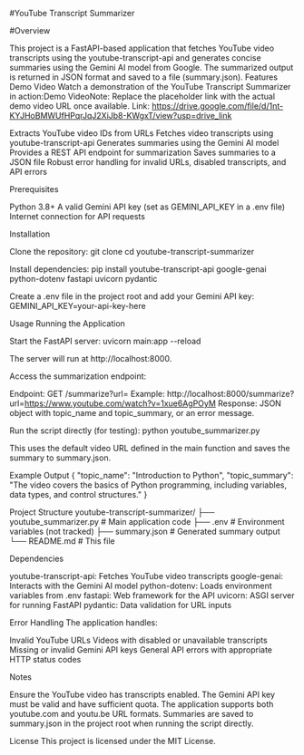 #YouTube Transcript Summarizer

#Overview

This project is a FastAPI-based application that fetches YouTube video transcripts using the youtube-transcript-api and generates concise summaries using the Gemini AI model from Google. The summarized output is returned in JSON format and saved to a file (summary.json).
Features
Demo Video
Watch a demonstration of the YouTube Transcript Summarizer in action:Demo VideoNote: Replace the placeholder link with the actual demo video URL once available.
Link: https://drive.google.com/file/d/1nt-KYJHoBMWUfHPqrJqJ2XiJb8-KWgxT/view?usp=drive_link


Extracts YouTube video IDs from URLs
Fetches video transcripts using youtube-transcript-api
Generates summaries using the Gemini AI model
Provides a REST API endpoint for summarization
Saves summaries to a JSON file
Robust error handling for invalid URLs, disabled transcripts, and API errors

Prerequisites

Python 3.8+
A valid Gemini API key (set as GEMINI_API_KEY in a .env file)
Internet connection for API requests

Installation

Clone the repository:
git clone <repository-url>
cd youtube-transcript-summarizer


Install dependencies:
pip install youtube-transcript-api google-genai python-dotenv fastapi uvicorn pydantic


Create a .env file in the project root and add your Gemini API key:
GEMINI_API_KEY=your-api-key-here



Usage
Running the Application

Start the FastAPI server:
uvicorn main:app --reload

The server will run at http://localhost:8000.

Access the summarization endpoint:

Endpoint: GET /summarize?url=<YouTube-video-URL>
Example: http://localhost:8000/summarize?url=https://www.youtube.com/watch?v=1xue6AgPOyM
Response: JSON object with topic_name and topic_summary, or an error message.


Run the script directly (for testing):
python youtube_summarizer.py

This uses the default video URL defined in the main function and saves the summary to summary.json.


Example Output
{
  "topic_name": "Introduction to Python",
  "topic_summary": "The video covers the basics of Python programming, including variables, data types, and control structures."
}


Project Structure
youtube-transcript-summarizer/
├── youtube_summarizer.py  # Main application code
├── .env                   # Environment variables (not tracked)
├── summary.json           # Generated summary output
└── README.md              # This file

Dependencies

youtube-transcript-api: Fetches YouTube video transcripts
google-genai: Interacts with the Gemini AI model
python-dotenv: Loads environment variables from .env
fastapi: Web framework for the API
uvicorn: ASGI server for running FastAPI
pydantic: Data validation for URL inputs

Error Handling
The application handles:

Invalid YouTube URLs
Videos with disabled or unavailable transcripts
Missing or invalid Gemini API keys
General API errors with appropriate HTTP status codes

Notes

Ensure the YouTube video has transcripts enabled.
The Gemini API key must be valid and have sufficient quota.
The application supports both youtube.com and youtu.be URL formats.
Summaries are saved to summary.json in the project root when running the script directly.

License
This project is licensed under the MIT License.
